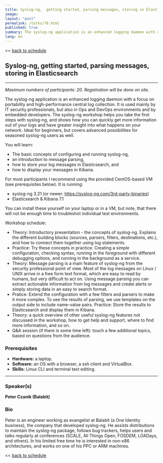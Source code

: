 ```yaml
---
title: Syslog-ng,  getting started, parsing messages, storing in Elasticsearch
image: 
layout: "post"
permalink: /talks/76.html
published: true
summary: The syslog-ng application is an enhanced logging daemon with a focus on portability and high-perf…
lang: en
---
```

<< [back to schedule](/schedule/)

## Syslog-ng,  getting started, parsing messages, storing in Elasticsearch
---

*Maximum numbers of participants: 20. Registration will be done on site.*

The syslog-ng application is an enhanced logging daemon with a focus on portability and high-performance central log collection. It is used mainly by IT security professionals, but also in Ops and DevOps environments and by embedded developers. The syslog-ng workshop helps you take the first steps with syslog-ng, and shows how you can quickly get more information out of your logs and have greater insight into what happens on your network. Ideal for beginners, but covers advanced possibilities for seasoned syslog-ng users as well. 


You will learn: 
- The basic concepts of configuring and running syslog-ng, 
- an introduction to message parsing, 
- how to store your log messages in Elasticsearch, and 
- how to display your messages in Kibana.

For most participants I recommend using the provided CentOS-based VM (see prerequisites below). It is running:
- syslog-ng 3.21 (or newer: https://syslog-ng.com/3rd-party-binaries)
- Elasticsearch & Kibana 7.1

You can install these yourself on your laptop or in a VM, but note, that there will not be enough time to troubleshot individual test environments.

Workshop schedule:
- Theory: Introductory presentation - the concepts of syslog-ng. Explains the different building blocks (sources, parsers, filters, destinations, etc.), and how to connect them together using log statements.
- Practice: Try these concepts in practice. Creating a simple configuration, checking syntax, running in the foreground with different debugging options, and running in the background as a service.
- Theory: Message parsing is a main feature of syslog-ng from the security professional point of view. Most of the log messages on Linux / UNIX arrive in a free form text format, which are easy to read by humans, but very difficult to act on. Using message parsing you can extract actionable information from log messages and create alerts or simply storing data in an easy to search format.
- Pratice: Extend the configuration with a few filters and parsers to make it more complex. To see the results of parsing, we use templates on the output side to include name-value pairs. Practice: Store the results to Elasticsearch and display them in Kibana.
- Theory: a quick overview of other useful syslog-ng features not discussed in the workshop, how to get help and support, where to find more information, and so on.
- Q&A session (if there is some time left): touch a few additional topics, based on questions from the audience.

### Prerequisites
- **Hardware:** a laptop.
- **Software:** an OS with a browser, a ssh client and VirtualBox.
- **Skills:** Linux CLI and terminal text editing. 

---
### Speaker(s)


**Peter Czanik (Balabit)**

### Bio
Peter is an engineer working as evangelist at Balabit (a One Identity business), the company that developed syslog-ng. He assists distributions to maintain the syslog-ng package, follows bug trackers, helps users and talks regularly at conferences (SCALE, All Things Open, FOSDEM, LOADays, and others). In his limited free time he is interested in non-x86 architectures, and works on one of his PPC or ARM machines.

<< [back to schedule](/schedule/)